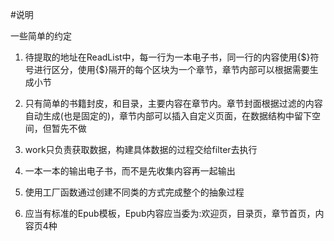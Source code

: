 #说明

一些简单的约定

1.  待提取的地址在ReadList中，每一行为一本电子书，同一行的内容使用{$}符号进行区分，使用{$}隔开的每个区块为一个章节，章节内部可以根据需要生成小节

2.  只有简单的书籍封皮，和目录，主要内容在章节内。章节封面根据过滤的内容自动生成(也是固定的)，章节内部可以插入自定义页面，在数据结构中留下空间，但暂先不做

3.  work只负责获取数据，构建具体数据的过程交给filter去执行

2.  一本一本的输出电子书，而不是先收集内容再一起输出

3.  使用工厂函数通过创建不同类的方式完成整个的抽象过程

2.  应当有标准的Epub模板，Epub内容应当委为:欢迎页，目录页，章节首页，内容页4种

